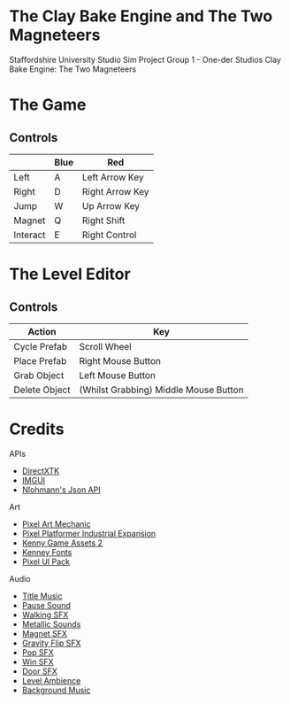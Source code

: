 # The Clay Bake Engine and The Two Magneteers
Staffordshire University Studio Sim Project
Group 1 - One-der Studios
Clay Bake Engine: The Two Magneteers

# The Game

## Controls

|          | Blue | Red             |
| -        | -    | -               |
| Left     | A    | Left Arrow Key  |
| Right    | D    | Right Arrow Key |
| Jump     | W    | Up Arrow Key    |
| Magnet   | Q    | Right Shift     |
| Interact | E    | Right Control   |

# The Level Editor

## Controls

| Action        | Key                                   |
| -             | -                                     |
| Cycle Prefab  | Scroll Wheel                          |
| Place Prefab  | Right Mouse Button                    |
| Grab Object   | Left Mouse Button                     |
| Delete Object | (Whilst Grabbing) Middle Mouse Button |

# Credits
APIs
- [DirectXTK](https://walbourn.github.io/directxtk/)
- [IMGUI](https://github.com/ocornut/imgui)
- [Nlohmann's Json API](https://json.nlohmann.me)

Art
- [Pixel Art Mechanic](https://opengameart.org/content/mechanic-animated)
- [Pixel Platformer Industrial Expansion](https://kenney.nl/assets/pixel-platformer-industrial-expansion)
- [Kenny Game Assets 2](https://kenney.itch.io/kenney-game-assets-2)
- [Kenney Fonts](https://kenney.nl/assets/kenney-fonts)
- [Pixel UI Pack](https://kenney.nl/assets/pixel-ui-pack)

Audio
- [Title Music](https://freesound.org/people/SkibkaMusic/sounds/478988/)
- [Pause Sound](https://freesound.org/people/philRacoIndie/sounds/512481/)
- [Walking SFX](https://freesound.org/people/DexD73/sounds/583715/)
- [Metallic Sounds](https://freesound.org/people/dbspin/sounds/396635/)
- [Magnet SFX](https://freesound.org/people/michael_kur95/sounds/255207/)
- [Gravity Flip SFX](https://freesound.org/people/Robinhood76/sounds/259739/)
- [Pop SFX](https://freesound.org/people/yottasounds/sounds/176727/)
- [Win SFX](https://freesound.org/people/EVRetro/sounds/495005/)
- [Door SFX](https://freesound.org/people/bennstir/sounds/80928/)
- [Level Ambience](https://freesound.org/people/InspectorJ/sounds/385943/)
- [Background Music](https://freesound.org/people/o_ultimo/sounds/328628/)
